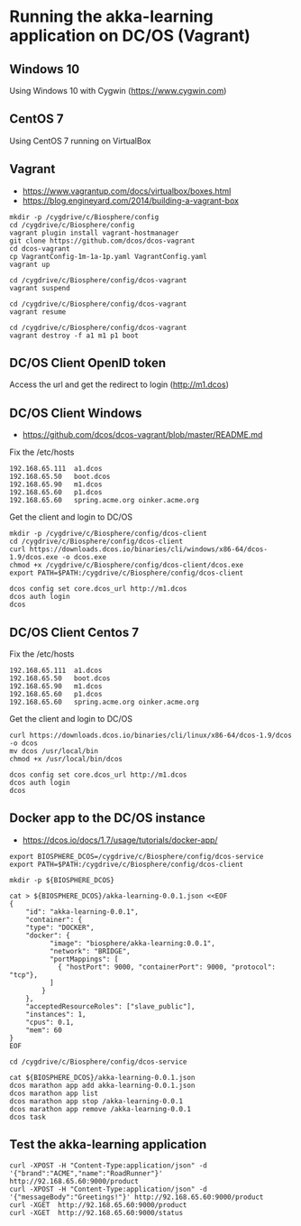 # Running the akka-learning application on DC/OS (Vagrant)

## Windows 10
Using Windows 10 with Cygwin (https://www.cygwin.com)

## CentOS 7
Using CentOS 7 running on VirtualBox 

## Vagrant
* https://www.vagrantup.com/docs/virtualbox/boxes.html
* https://blog.engineyard.com/2014/building-a-vagrant-box

```
mkdir -p /cygdrive/c/Biosphere/config
cd /cygdrive/c/Biosphere/config
vagrant plugin install vagrant-hostmanager
git clone https://github.com/dcos/dcos-vagrant
cd dcos-vagrant
cp VagrantConfig-1m-1a-1p.yaml VagrantConfig.yaml
vagrant up

cd /cygdrive/c/Biosphere/config/dcos-vagrant
vagrant suspend

cd /cygdrive/c/Biosphere/config/dcos-vagrant
vagrant resume

cd /cygdrive/c/Biosphere/config/dcos-vagrant
vagrant destroy -f a1 m1 p1 boot 
```

## DC/OS Client OpenID token

Access the url and get the redirect to login (http://m1.dcos)


## DC/OS Client Windows
* https://github.com/dcos/dcos-vagrant/blob/master/README.md
	
Fix the /etc/hosts
```
192.168.65.111  a1.dcos
192.168.65.50   boot.dcos
192.168.65.90   m1.dcos
192.168.65.60   p1.dcos
192.168.65.60   spring.acme.org oinker.acme.org
```
Get the client and login to DC/OS
```
mkdir -p /cygdrive/c/Biosphere/config/dcos-client
cd /cygdrive/c/Biosphere/config/dcos-client
curl https://downloads.dcos.io/binaries/cli/windows/x86-64/dcos-1.9/dcos.exe -o dcos.exe
chmod +x /cygdrive/c/Biosphere/config/dcos-client/dcos.exe
export PATH=$PATH:/cygdrive/c/Biosphere/config/dcos-client

dcos config set core.dcos_url http://m1.dcos
dcos auth login
dcos
```

## DC/OS Client Centos 7 

Fix the /etc/hosts
 ```
192.168.65.111  a1.dcos
192.168.65.50   boot.dcos
192.168.65.90   m1.dcos
192.168.65.60   p1.dcos
192.168.65.60   spring.acme.org oinker.acme.org
```
Get the client and login to DC/OS
```	
curl https://downloads.dcos.io/binaries/cli/linux/x86-64/dcos-1.9/dcos -o dcos
mv dcos /usr/local/bin
chmod +x /usr/local/bin/dcos

dcos config set core.dcos_url http://m1.dcos
dcos auth login
dcos	
```

## Docker app to the DC/OS instance
* https://dcos.io/docs/1.7/usage/tutorials/docker-app/

```
export BIOSPHERE_DCOS=/cygdrive/c/Biosphere/config/dcos-service
export PATH=$PATH:/cygdrive/c/Biosphere/config/dcos-client

mkdir -p ${BIOSPHERE_DCOS}
```

```
cat > ${BIOSPHERE_DCOS}/akka-learning-0.0.1.json <<EOF
{
    "id": "akka-learning-0.0.1",
    "container": {
    "type": "DOCKER",
    "docker": {
          "image": "biosphere/akka-learning:0.0.1",
          "network": "BRIDGE",
          "portMappings": [
            { "hostPort": 9000, "containerPort": 9000, "protocol": "tcp"},
          ]
        }
    },
    "acceptedResourceRoles": ["slave_public"],
    "instances": 1,
    "cpus": 0.1,
    "mem": 60
}
EOF
```

```
cd /cygdrive/c/Biosphere/config/dcos-service

cat ${BIOSPHERE_DCOS}/akka-learning-0.0.1.json
dcos marathon app add akka-learning-0.0.1.json
dcos marathon app list
dcos marathon app stop /akka-learning-0.0.1
dcos marathon app remove /akka-learning-0.0.1
dcos task
```

## Test the akka-learning application
```
curl -XPOST -H "Content-Type:application/json" -d '{"brand":"ACME","name":"RoadRunner"}' http://92.168.65.60:9000/product
curl -XPOST -H "Content-Type:application/json" -d '{"messageBody":"Greetings!"}' http://92.168.65.60:9000/product
curl -XGET  http://92.168.65.60:9000/product
curl -XGET  http://92.168.65.60:9000/status
```
